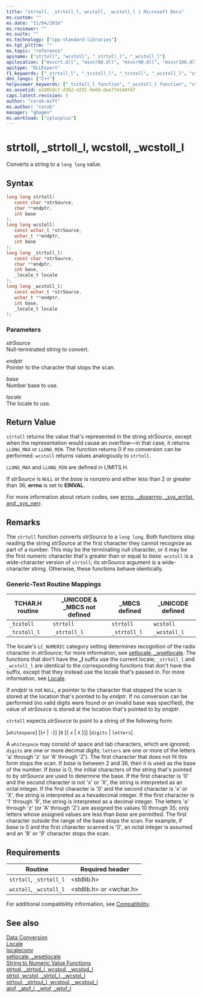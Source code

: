```yaml
---
title: "strtoll, _strtoll_l, wcstoll, _wcstoll_l | Microsoft Docs"
ms.custom: ""
ms.date: "11/04/2016"
ms.reviewer: ""
ms.suite: ""
ms.technology: ["cpp-standard-libraries"]
ms.tgt_pltfrm: ""
ms.topic: "reference"
apiname: ["strtoll", "wcstoll", "_strtoll_l", "_wcstoll_l"]
apilocation: ["msvcrt.dll", "msvcr80.dll", "msvcr90.dll", "msvcr100.dll", "msvcr100_clr0400.dll", "msvcr110.dll", "msvcr110_clr0400.dll", "msvcr120.dll", "msvcr120_clr0400.dll", "ucrtbase.dll", "api-ms-win-crt-convert-l1-1-0.dll"]
apitype: "DLLExport"
f1_keywords: ["_strtoll_l", "_tcstoll_l", "_tcstoll", "_wcstoll_l", "strtoll", "wcstoll"]
dev_langs: ["C++"]
helpviewer_keywords: ["_tcstoll_l function", "_wcstoll_l function", "strtoll function", "wcstoll function", "_tcstoll function", "_strtoll_l function"]
ms.assetid: e2d05dcf-d3b2-4291-9e60-dee77e540fd7
caps.latest.revision: 5
author: "corob-msft"
ms.author: "corob"
manager: "ghogen"
ms.workload: ["cplusplus"]
---
```

# strtoll, _strtoll_l, wcstoll, _wcstoll_l

Converts a string to a `long long` value.

## Syntax

```C
long long strtoll(
   const char *strSource,
   char **endptr,
   int base
);
long long wcstoll(
   const wchar_t *strSource,
   wchar_t **endptr,
   int base
);
long long _strtoll_l(
   const char *strSource,
   char **endptr,
   int base,
   _locale_t locale
);
long long _wcstoll_l(
   const wchar_t *strSource,
   wchar_t **endptr,
   int base,
   _locale_t locale
);
```

### Parameters

*strSource*<br/>
Null-terminated string to convert.

*endptr*<br/>
Pointer to the character that stops the scan.

*base*<br/>
Number base to use.

*locale*<br/>
The locale to use.

## Return Value

`strtoll` returns the value that's represented in the string *strSource*, except when the representation would cause an overflow—in that case, it returns `LLONG_MAX` or `LLONG_MIN`. The function returns 0 if no conversion can be performed. `wcstoll` returns values analogously to `strtoll`.

`LLONG_MAX` and `LLONG_MIN` are defined in LIMITS.H.

If *strSource* is `NULL` or the *base* is nonzero and either less than 2 or greater than 36, **errno** is set to **EINVAL**.

For more information about return codes, see [errno, _doserrno, _sys_errlist, and _sys_nerr](../../c-runtime-library/errno-doserrno-sys-errlist-and-sys-nerr.md).

## Remarks

The `strtoll` function converts *strSource* to a `long long`. Both functions stop reading the string *strSource* at the first character they cannot recognize as part of a number. This may be the terminating null character, or it may be the first numeric character that's greater than or equal to *base*. `wcstoll` is a wide-character version of `strtoll`; its *strSource* argument is a wide-character string. Otherwise, these functions behave identically.

### Generic-Text Routine Mappings

|TCHAR.H routine|_UNICODE & _MBCS not defined|_MBCS defined|_UNICODE defined|
|---------------------|------------------------------------|--------------------|-----------------------|
|`_tcstoll`|`strtoll`|`strtoll`|`wcstoll`|
|`_tcstoll_l`|`_strtoll_l`|`_strtoll_l`|`_wcstoll_l`|

The locale's `LC_NUMERIC` category setting determines recognition of the radix character in *strSource*; for more information, see [setlocale, _wsetlocale](setlocale-wsetlocale.md). The functions that don't have the **_l** suffix use the current locale; `_strtoll_l` and `_wcstoll_l` are identical to the corresponding functions that don't have the suffix, except that they instead use the locale that's passed in. For more information, see [Locale](../../c-runtime-library/locale.md).

If *endptr* is not `NULL`, a pointer to the character that stopped the scan is stored at the location that's pointed to by *endptr*. If no conversion can be performed (no valid digits were found or an invalid base was specified), the value of *strSource* is stored at the location that's pointed to by *endptr*.

`strtoll` expects *strSource* to point to a string of the following form:

[`whitespace`] [{`+` &#124; `-`}] [`0` [{ `x` &#124; `X` }]] [`digits` &#124; `letters`]

A `whitespace` may consist of space and tab characters, which are ignored; `digits` are one or more decimal digits; `letters` are one or more of the letters 'a' through 'z' (or 'A' through 'Z'). The first character that does not fit this form stops the scan. If *base* is between 2 and 36, then it is used as the base of the number. If *base* is 0, the initial characters of the string that's pointed to by *strSource* are used to determine the base. If the first character is '0' and the second character is not 'x' or 'X', the string is interpreted as an octal integer. If the first character is '0' and the second character is 'x' or 'X', the string is interpreted as a hexadecimal integer. If the first character is '1' through '9', the string is interpreted as a decimal integer. The letters 'a' through 'z' (or 'A' through 'Z') are assigned the values 10 through 35; only letters whose assigned values are less than *base* are permitted. The first character outside the range of the base stops the scan. For example, if *base* is 0 and the first character scanned is '0', an octal integer is assumed and an '8' or '9' character stops the scan.

## Requirements

|Routine|Required header|
|-------------|---------------------|
|`strtoll`, `_strtoll_l`|\<stdlib.h>|
|`wcstoll`, `_wcstoll_l`|\<stdlib.h> or \<wchar.h>|

For additional compatibility information, see [Compatibility](../../c-runtime-library/compatibility.md).

## See also

[Data Conversion](../../c-runtime-library/data-conversion.md)<br/>
[Locale](../../c-runtime-library/locale.md)<br/>
[localeconv](localeconv.md)<br/>
[setlocale, _wsetlocale](setlocale-wsetlocale.md)<br/>
[String to Numeric Value Functions](../../c-runtime-library/string-to-numeric-value-functions.md)<br/>
[strtod, _strtod_l, wcstod, _wcstod_l](strtod-strtod-l-wcstod-wcstod-l.md)<br/>
[strtol, wcstol, _strtol_l, _wcstol_l](strtol-wcstol-strtol-l-wcstol-l.md)<br/>
[strtoul, _strtoul_l, wcstoul, _wcstoul_l](strtoul-strtoul-l-wcstoul-wcstoul-l.md)<br/>
[atof, _atof_l, _wtof, _wtof_l](atof-atof-l-wtof-wtof-l.md)<br/>

